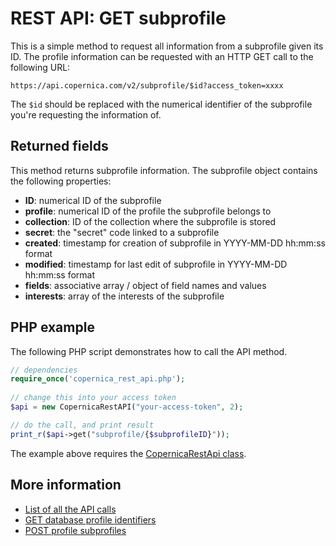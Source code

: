 # REST API: GET subprofile

This is a simple method to request all information from a subprofile given 
its ID. The profile information can be requested with an HTTP GET call to the
following URL:

`https://api.copernica.com/v2/subprofile/$id?access_token=xxxx`

The `$id` should be replaced with the numerical identifier of the subprofile you're
requesting the information of.

## Returned fields

This method returns subprofile information. The subprofile object contains the 
following properties:

* **ID**: numerical ID of the subprofile
* **profile**: numerical ID of the profile the subprofile belongs to
* **collection**: ID of the collection where the subprofile is stored
* **secret**: the "secret" code linked to a subprofile
* **created**: timestamp for creation of subprofile in YYYY-MM-DD hh:mm:ss format
* **modified**: timestamp for last edit of subprofile in YYYY-MM-DD hh:mm:ss format
* **fields**: associative array / object of field names and values
* **interests**: array of the interests of the subprofile

## PHP example

The following PHP script demonstrates how to call the API method.

```php
// dependencies
require_once('copernica_rest_api.php');
    
// change this into your access token
$api = new CopernicaRestAPI("your-access-token", 2);

// do the call, and print result
print_r($api->get("subprofile/{$subprofileID}"));
```

The example above requires the [CopernicaRestApi class](rest-php).
    
## More information

* [List of all the API calls](rest-api)
* [GET database profile identifiers](rest-get-database-profileids)
* [POST profile subprofiles](rest-post-profile-subprofiles)
